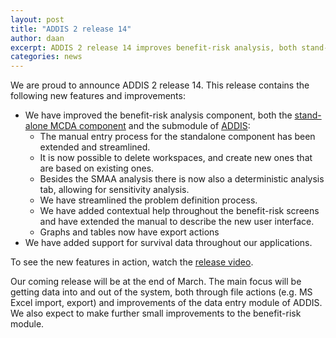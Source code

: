 ```yaml
---
layout: post
title: "ADDIS 2 release 14"
author: daan
excerpt: ADDIS 2 release 14 improves benefit-risk analysis, both stand-alone and in the main ADDIS app.
categories: news
---
```


We are proud to announce ADDIS 2 release 14. This release contains the following new features and improvements:

- We have improved the benefit-risk analysis component, both the [stand-alone MCDA component](https://mcda.drugis.org) and the submodule of [ADDIS](https://addis.drugis.org):
  - The manual entry process for the standalone component has been extended and streamlined.
  - It is now possible to delete workspaces, and create new ones that are based on existing ones.
  - Besides the SMAA analysis there is now also a deterministic analysis tab, allowing for sensitivity analysis.
  - We have streamlined the problem definition process.
  - We have added contextual help throughout the benefit-risk screens and have extended the manual to describe the new user interface.
  - Graphs and tables now have export actions
- We have added support for survival data throughout our applications.

To see the new features in action, watch the [release video](https://vimeo.com/groups/drugis/videos/245401390).

Our coming release will be at the end of March. The main focus will be getting data into and out of the system, both through file actions (e.g. MS Excel import, export) and improvements of the data entry module of ADDIS. We also expect to make further small improvements to the benefit-risk module.
